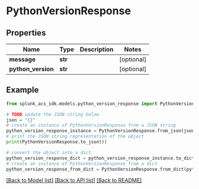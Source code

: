 # PythonVersionResponse


## Properties

Name | Type | Description | Notes
------------ | ------------- | ------------- | -------------
**message** | **str** |  | [optional] 
**python_version** | **str** |  | [optional] 

## Example

```python
from splunk_acs_sdk.models.python_version_response import PythonVersionResponse

# TODO update the JSON string below
json = "{}"
# create an instance of PythonVersionResponse from a JSON string
python_version_response_instance = PythonVersionResponse.from_json(json)
# print the JSON string representation of the object
print(PythonVersionResponse.to_json())

# convert the object into a dict
python_version_response_dict = python_version_response_instance.to_dict()
# create an instance of PythonVersionResponse from a dict
python_version_response_from_dict = PythonVersionResponse.from_dict(python_version_response_dict)
```
[[Back to Model list]](../README.md#documentation-for-models) [[Back to API list]](../README.md#documentation-for-api-endpoints) [[Back to README]](../README.md)


